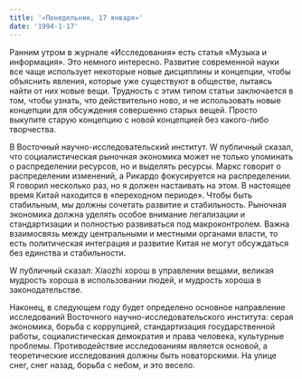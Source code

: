 ```yaml
---
title: '«Понедельник, 17 января»'
date: '1994-1-17'
---
```

Ранним утром в журнале «Исследования» есть статья «Музыка и информация». Это немного интересно. Развитие современной науки все чаще использует некоторые новые дисциплины и концепции, чтобы объяснить явления, которые уже существуют в обществе, пытаясь найти от них новые вещи. Трудность с этим типом статьи заключается в том, чтобы узнать, что действительно ново, и не использовать новые концепции для обсуждения совершенно старых вещей. Просто выкупите старую концепцию с новой концепцией без какого-либо творчества.

В Восточный научно-исследовательский институт. W публичный сказал, что социалистическая рыночная экономика может не только упоминать о распределении ресурсов, но и выделять ресурсы. Маркс говорит о распределении изменений, а Рикардо фокусируется на распределении. Я говорил несколько раз, но я должен настаивать на этом. В настоящее время Китай находится в «переходном периоде». Чтобы быть стабильным, мы должны сочетать развитие и стабильность. Рыночная экономика должна уделять особое внимание легализации и стандартизации и полностью развиваться под макроконтролем. Важна взаимосвязь между центральными и местными органами власти, то есть политическая интеграция и развитие Китая не могут обсуждаться без единства и стабильности.

W публичный сказал: Xiaozhi хорош в управлении вещами, великая мудрость хороша в использовании людей, и мудрость хороша в законодательстве.

Наконец, в следующем году будет определено основное направление исследований Восточного научно-исследовательского института: серая экономика, борьба с коррупцией, стандартизация государственной работы, социалистическая демократия и права человека, культурные проблемы. Противодействие исследованиям является основой, а теоретические исследования должны быть новаторскими. На улице снег, снег назад, борьба с небом, и это весело.